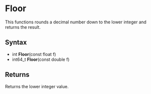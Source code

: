 # Floor #
This functions rounds a decimal number down to the lower integer and returns the result.

## Syntax ##
- int **Floor**(const float f)
- int64_t **Floor**(const double f)

## Returns ##
Returns the lower integer value.
